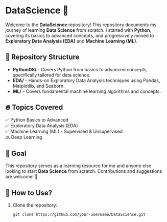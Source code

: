# DataScience 🚀

Welcome to the **DataScience** repository! This repository documents my journey of learning **Data Science** from scratch. I started with **Python**, covering its basics to advanced concepts, and progressively moved to **Exploratory Data Analysis (EDA)** and **Machine Learning (ML)**.

## 📂 Repository Structure
- **PythonDS/** - Covers Python from basics to advanced concepts, specifically tailored for data science.
- **EDA/** - Hands-on Exploratory Data Analysis techniques using Pandas, Matplotlib, and Seaborn.
- **ML/** - Covers fundamental machine learning algorithms and concepts.

## 🔥 Topics Covered
✅ Python Basics to Advanced  
✅ Exploratory Data Analysis (EDA)  
✅ Machine Learning (ML) - Supervised & Unsupervised  
🔜 Deep Learning  

## 🎯 Goal
This repository serves as a learning resource for me and anyone else looking to start **Data Science** from scratch. Contributions and suggestions are welcome! 🤝

## 📌 How to Use?
1. Clone the repository:
   ```bash
   git clone https://github.com/your-username/DataScience.git

